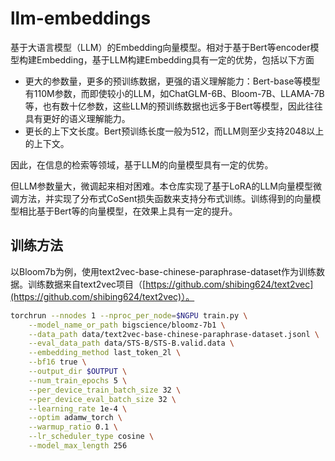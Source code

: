 # llm-embeddings

基于大语言模型（LLM）的Embedding向量模型。相对于基于Bert等encoder模型构建Embedding，基于LLM构建Embedding具有一定的优势，包括以下方面
+ 更大的参数量，更多的预训练数据，更强的语义理解能力：Bert-base等模型有110M参数，而即使较小的LLM，如ChatGLM-6B、Bloom-7B、LLAMA-7B等，也有数十亿参数，这些LLM的预训练数据也远多于Bert等模型，因此往往具有更好的语义理解能力。
+ 更长的上下文长度。Bert预训练长度一般为512，而LLM则至少支持2048以上的上下文。

因此，在信息的检索等领域，基于LLM的向量模型具有一定的优势。

但LLM参数量大，微调起来相对困难。本仓库实现了基于LoRA的LLM向量模型微调方法，并实现了分布式CoSent损失函数来支持分布式训练。训练得到的向量模型相比基于Bert等的向量模型，在效果上具有一定的提升。

## 训练方法

以Bloom7b为例，使用text2vec-base-chinese-paraphrase-dataset作为训练数据。训练数据来自text2vec项目（[https://github.com/shibing624/text2vec](https://github.com/shibing624/text2vec)）。

```bash
torchrun --nnodes 1 --nproc_per_node=$NGPU train.py \
    --model_name_or_path bigscience/bloomz-7b1 \
    --data_path data/text2vec-base-chinese-paraphrase-dataset.jsonl \
    --eval_data_path data/STS-B/STS-B.valid.data \
    --embedding_method last_token_2l \
    --bf16 true \
    --output_dir $OUTPUT \
    --num_train_epochs 5 \
    --per_device_train_batch_size 32 \
    --per_device_eval_batch_size 32 \
    --learning_rate 1e-4 \
    --optim adamw_torch \
    --warmup_ratio 0.1 \
    --lr_scheduler_type cosine \
    --model_max_length 256
```


